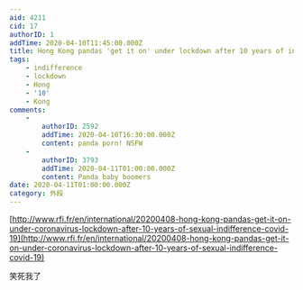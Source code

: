 ```yaml
---
aid: 4211
cid: 17
authorID: 1
addTime: 2020-04-10T11:45:00.000Z
title: Hong Kong pandas 'get it on' under lockdown after 10 years of indifference
tags:
    - indifference
    - lockdown
    - Hong
    - '10'
    - Kong
comments:
    -
        authorID: 2592
        addTime: 2020-04-10T16:30:00.000Z
        content: panda porn! NSFW
    -
        authorID: 3793
        addTime: 2020-04-11T01:00:00.000Z
        content: Panda baby boomers
date: 2020-04-11T01:00:00.000Z
category: 外段
---
```


[http://www.rfi.fr/en/international/20200408-hong-kong-pandas-get-it-on-under-coronavirus-lockdown-after-10-years-of-sexual-indifference-covid-19](http://www.rfi.fr/en/international/20200408-hong-kong-pandas-get-it-on-under-coronavirus-lockdown-after-10-years-of-sexual-indifference-covid-19)

笑死我了

